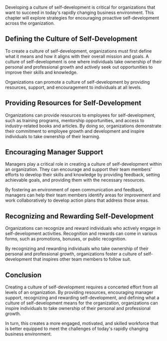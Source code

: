 
Developing a culture of self-development is critical for organizations that want to succeed in today's rapidly changing business environment. This chapter will explore strategies for encouraging proactive self-development across the organization.

Defining the Culture of Self-Development
----------------------------------------

To create a culture of self-development, organizations must first define what it means and how it aligns with their overall mission and goals. A culture of self-development is one where individuals take ownership of their personal and professional growth and actively seek out opportunities to improve their skills and knowledge.

Organizations can promote a culture of self-development by providing resources, support, and encouragement to individuals at all levels.

Providing Resources for Self-Development
----------------------------------------

Organizations can provide resources to employees for self-development, such as training programs, mentorship opportunities, and access to industry-related books and articles. By doing so, organizations demonstrate their commitment to employee growth and development and inspire individuals to take ownership of their learning.

Encouraging Manager Support
---------------------------

Managers play a critical role in creating a culture of self-development within an organization. They can encourage and support their team members' efforts to develop their skills and knowledge by providing feedback, setting achievable goals, and providing them with the necessary resources.

By fostering an environment of open communication and feedback, managers can help their team members identify areas for improvement and work collaboratively to develop action plans that address those areas.

Recognizing and Rewarding Self-Development
------------------------------------------

Organizations can recognize and reward individuals who actively engage in self-development activities. Recognition and rewards can come in various forms, such as promotions, bonuses, or public recognition.

By recognizing and rewarding individuals who take ownership of their personal and professional growth, organizations foster a culture of self-development that inspires other team members to follow suit.

Conclusion
----------

Creating a culture of self-development requires a concerted effort from all levels of an organization. By providing resources, encouraging manager support, recognizing and rewarding self-development, and defining what a culture of self-development means for the organization, organizations can inspire individuals to take ownership of their personal and professional growth.

In turn, this creates a more engaged, motivated, and skilled workforce that is better equipped to meet the challenges of today's rapidly changing business environment.

